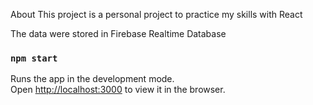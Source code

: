 About
This project is a personal project to practice my skills with React

The data were stored in Firebase Realtime Database

### `npm start`

Runs the app in the development mode.\
Open [http://localhost:3000](http://localhost:3000) to view it in the browser.
